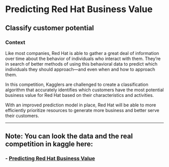 # Predicting Red Hat Business Value
## Classify customer potential

### Context 

Like most companies, Red Hat is able to gather a great deal of information over time about the behavior of individuals who interact with them. They’re in search of better methods of using this behavioral data to predict which individuals they should approach—and even when and how to approach them.

In this competition, Kagglers are challenged to create a classification algorithm that accurately identifies which customers have the most potential business value for Red Hat based on their characteristics and activities.

With an improved prediction model in place, Red Hat will be able to more efficiently prioritize resources to generate more business and better serve their customers.

--- 

## **Note:** You can look the data and the real competition in kaggle here: 

### - [Predicting Red Hat Business Value](https://www.kaggle.com/c/predicting-red-hat-business-value) 